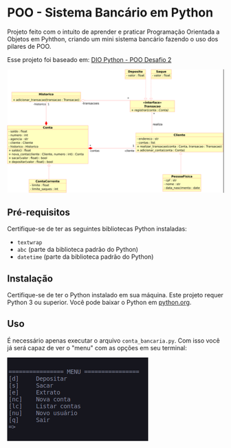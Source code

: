# POO - Sistema Bancário em Python

Projeto feito com o intuito de aprender e praticar Programação Orientada a Objetos em Pyhthon, criando um mini sistema bancário fazendo o uso dos pilares de POO.
  
Esse projeto foi baseado em: [DIO Python - POO Desafio 2](https://github.com/digitalinnovationone/trilha-python-dio/blob/main/02%20-%20Programa%C3%A7%C3%A3o%20Orientada%20a%20Objetos/10%20-%20desafio/desafio_v2.py)

![uml-sistema-bancario](/imgs/uml-sistema-bancario.png)


## Pré-requisitos

Certifique-se de ter as seguintes bibliotecas Python instaladas:

- `textwrap`
- `abc` (parte da biblioteca padrão do Python)
- `datetime` (parte da biblioteca padrão do Python)

## Instalação

Certifique-se de ter o Python instalado em sua máquina. Este projeto requer Python 3 ou superior. Você pode baixar o Python em [python.org](https://www.python.org/downloads/).


## Uso

É necessário apenas executar o arquivo `conta_bancaria.py`.
Com isso você já será capaz de ver o "menu" com as opções em seu terminal:
  
![print-menu](/imgs/print-menu.png)

